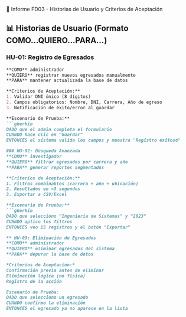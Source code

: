 📑 Informe FD03 - Historias de Usuario y Criterios de Aceptación

## 📊 Historias de Usuario (Formato COMO...QUIERO...PARA...)

### HU-01: Registro de Egresados
```markdown
**COMO** administrador  
**QUIERO** registrar nuevos egresados manualmente  
**PARA** mantener actualizada la base de datos  

**Criterios de Aceptación:**
1. Validar DNI único (8 dígitos)
2. Campos obligatorios: Nombre, DNI, Carrera, Año de egreso
3. Notificación de éxito/error al guardar

**Escenario de Prueba:**  
```gherkin
DADO que el admin completa el formulario  
CUANDO hace clic en "Guardar"  
ENTONCES el sistema valida los campos y muestra "Registro exitoso"

### HU-02: Búsqueda Avanzada
**COMO** investigador  
**QUIERO** filtrar egresados por carrera y año  
**PARA** generar reportes segmentados  

**Criterios de Aceptación:**
1. Filtros combinables (carrera + año + ubicación)
2. Resultados en <3 segundos
3. Exportar a CSV/Excel

**Escenario de Prueba:**  
```gherkin
DADO que selecciono "Ingeniería de Sistemas" y "2023"  
CUANDO aplico los filtros  
ENTONCES veo 15 registros y el botón "Exportar" 

** HU-03: Eliminación de Egresados
**COMO** administrador
**QUIERO** eliminar egresados del sistema
**PARA** depurar la base de datos

*Criterios de Aceptación:*
Confirmación previa antes de eliminar
Eliminación lógica (no física)
Registro de la acción

Escenario de Prueba:
DADO que selecciono un egresado  
CUANDO confirmo la eliminación  
ENTONCES el egresado ya no aparece en la lista